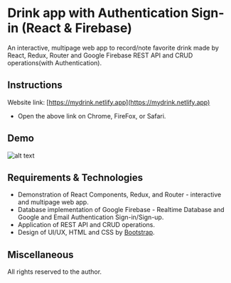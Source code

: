 # Drink app with Authentication Sign-in (React & Firebase)

An interactive, multipage web app to record/note favorite drink made by React, Redux, Router and Google Firebase REST API and CRUD operations(with Authentication).

## Instructions

Website link: [https://mydrink.netlify.app](https://mydrink.netlify.app)

- Open the above link on Chrome, FireFox, or Safari.

## Demo

![alt text](https://github.com/lavinotan/drink-app/blob/6d5a6bbfec4f674bb6bc65424e800861ca1df04e/drinkapp.gif "App demo")

## Requirements & Technologies

- Demonstration of React Components, Redux, and Router - interactive and multipage web app.
- Database implementation of Google Firebase - Realtime Database and Google and Email Authentication Sign-in/Sign-up.
- Application of REST API and CRUD operations.
- Design of UI/UX, HTML and CSS by [Bootstrap](https://getbootstrap.com/).

## Miscellaneous

All rights reserved to the author.
